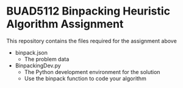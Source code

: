 # BUAD5112 Binpacking Heuristic Algorithm Assignment
This repository contains the files required for the assignment above
- binpack.json
  - The problem data
- BinpackingDev.py
  - The Python development environment for the solution
  - Use the binpack function to code your algorithm
